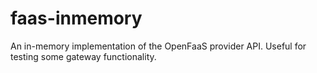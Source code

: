 # faas-inmemory

An in-memory implementation of the OpenFaaS provider API. Useful for testing some gateway functionality.